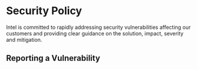 # Security Policy
Intel is committed to rapidly addressing security vulnerabilities affecting our customers and providing clear guidance on the solution, impact, severity and mitigation. 

## Reporting a Vulnerability